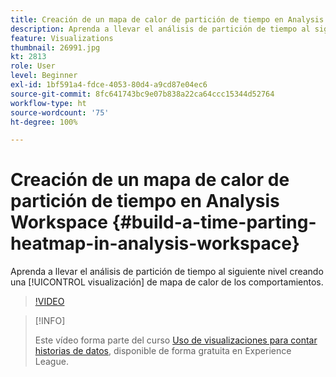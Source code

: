```yaml
---
title: Creación de un mapa de calor de partición de tiempo en Analysis Workspace
description: Aprenda a llevar el análisis de partición de tiempo al siguiente nivel creando una visualización de mapa de calor de los comportamientos.
feature: Visualizations
thumbnail: 26991.jpg
kt: 2813
role: User
level: Beginner
exl-id: 1bf591a4-fdce-4053-80d4-a9cd87e04ec6
source-git-commit: 8fc641743bc9e07b838a22ca64ccc15344d52764
workflow-type: ht
source-wordcount: '75'
ht-degree: 100%

---
```


# Creación de un mapa de calor de partición de tiempo en Analysis Workspace {#build-a-time-parting-heatmap-in-analysis-workspace}

Aprenda a llevar el análisis de partición de tiempo al siguiente nivel creando una [!UICONTROL visualización] de mapa de calor de los comportamientos.

>[!VIDEO](https://video.tv.adobe.com/v/26991/?quality=12&learn=on)

>[!INFO]
>
> Este vídeo forma parte del curso [Uso de visualizaciones para contar historias de datos](https://experienceleague.adobe.com/?recommended=Analytics-U-1-2021.1.visualizations&amp;lang=es), disponible de forma gratuita en Experience League.
